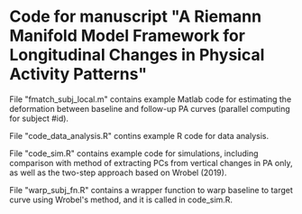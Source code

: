 # Code for manuscript "A Riemann Manifold Model Framework for Longitudinal Changes in Physical Activity Patterns"

File "fmatch_subj_local.m" contains example Matlab code for estimating the deformation between baseline and follow-up PA curves 
(parallel computing for subject #id).

File "code_data_analysis.R" contins example R code for data analysis.

File "code_sim.R" contains example code for simulations, 
including comparison with method of extracting PCs from vertical changes in PA only, as well as the two-step approach based on Wrobel (2019).

File "warp_subj_fn.R" contains a wrapper function to warp baseline to target curve using Wrobel's method, and it is called in code_sim.R.
